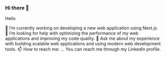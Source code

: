### Hi there 👋
Hello


🔭 I’m currently working on developing a new web application using Next.js.
🤔 I’m looking for help with optimizing the performance of my web applications and improving my code quality.
💬 Ask me about my experience with building scalable web applications and using modern web development tools.
📫 How to reach me: ... You can reach me through my LinkedIn profile.

<!--
**PpYCha/PpYCha** is a ✨ _special_ ✨ repository because its `README.md` (this file) appears on your GitHub profile.

Here are some ideas to get you started:

- 🔭 I’m currently working on ...
- 🌱 I’m currently learning ...
- 👯 I’m looking to collaborate on ...
- 🤔 I’m looking for help with ...
- 💬 Ask me about ...
- 📫 How to reach me: ...
- 😄 Pronouns: ...
- ⚡ Fun fact: ...
-->
